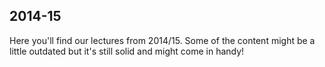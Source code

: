 2014-15
-------

Here you'll find our lectures from 2014/15. Some of the content might be a little outdated but it's still solid and might come in handy!

